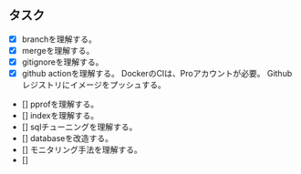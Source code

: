 ## タスク
- [x] branchを理解する。
- [x] mergeを理解する。
- [x] gitignoreを理解する。
- [x] github actionを理解する。
DockerのCIは、Proアカウントが必要。
Githubレジストリにイメージをプッシュする。
- [] pprofを理解する。
- [] indexを理解する。
- [] sqlチューニングを理解する。
- [] databaseを改造する。
- [] モニタリング手法を理解する。
- [] 